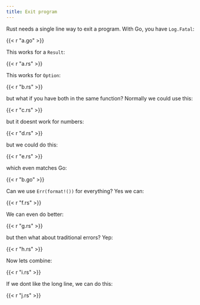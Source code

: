 ```yaml
---
title: Exit program
---
```


Rust needs a single line way to exit a program. With Go, you have `Log.Fatal`:

{{< r "a.go" >}}

This works for a `Result`:

{{< r "a.rs" >}}

This works for `Option`:

{{< r "b.rs" >}}

but what if you have both in the same function? Normally we could use this:

{{< r "c.rs" >}}

but it doesnt work for numbers:

{{< r "d.rs" >}}

but we could do this:

{{< r "e.rs" >}}

which even matches Go:

{{< r "b.go" >}}

Can we use `Err(format!())` for everything? Yes we can:

{{< r "f.rs" >}}

We can even do better:

{{< r "g.rs" >}}

but then what about traditional errors? Yep:

{{< r "h.rs" >}}

Now lets combine:

{{< r "i.rs" >}}

If we dont like the long line, we can do this:

{{< r "j.rs" >}}
